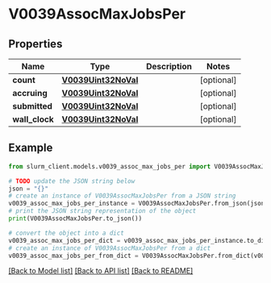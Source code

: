 # V0039AssocMaxJobsPer


## Properties

Name | Type | Description | Notes
------------ | ------------- | ------------- | -------------
**count** | [**V0039Uint32NoVal**](V0039Uint32NoVal.md) |  | [optional] 
**accruing** | [**V0039Uint32NoVal**](V0039Uint32NoVal.md) |  | [optional] 
**submitted** | [**V0039Uint32NoVal**](V0039Uint32NoVal.md) |  | [optional] 
**wall_clock** | [**V0039Uint32NoVal**](V0039Uint32NoVal.md) |  | [optional] 

## Example

```python
from slurm_client.models.v0039_assoc_max_jobs_per import V0039AssocMaxJobsPer

# TODO update the JSON string below
json = "{}"
# create an instance of V0039AssocMaxJobsPer from a JSON string
v0039_assoc_max_jobs_per_instance = V0039AssocMaxJobsPer.from_json(json)
# print the JSON string representation of the object
print(V0039AssocMaxJobsPer.to_json())

# convert the object into a dict
v0039_assoc_max_jobs_per_dict = v0039_assoc_max_jobs_per_instance.to_dict()
# create an instance of V0039AssocMaxJobsPer from a dict
v0039_assoc_max_jobs_per_from_dict = V0039AssocMaxJobsPer.from_dict(v0039_assoc_max_jobs_per_dict)
```
[[Back to Model list]](../README.md#documentation-for-models) [[Back to API list]](../README.md#documentation-for-api-endpoints) [[Back to README]](../README.md)



